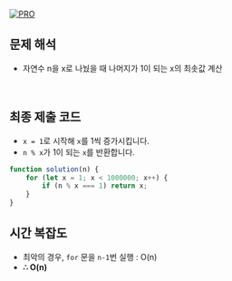 [![PRO]][Link]

## 문제 해석

-   자연수 n을 x로 나눴을 때 나머지가 1이 되는 x의 최솟값 계산

<br/>

## 최종 제출 코드

-   `x = 1`로 시작해 `x`를 1씩 증가시킵니다.
-   `n % x`가 1이 되는 `x`를 반환합니다.

```js
function solution(n) {
    for (let x = 1; x < 1000000; x++) {
        if (n % x === 1) return x;
    }
}
```

## 시간 복잡도

-   최악의 경우, `for` 문을 `n-1`번 실행 : O(n)
-   **∴ O(n)**

<!---------------------------------------------------------------------------->

[PRO]: https://github.com/GoSSaChin/algorithm-js/assets/107768516/67c43b52-bc3f-4571-a249-5519021afbb0
[Link]: https://school.programmers.co.kr/learn/courses/30/lessons/87389
